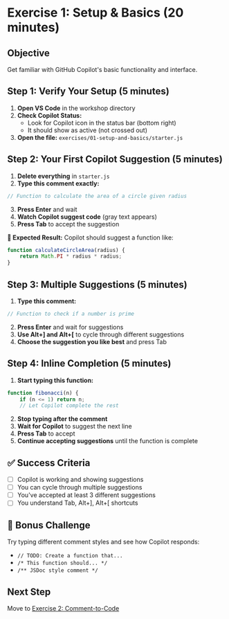 # Exercise 1: Setup & Basics (20 minutes)

## Objective
Get familiar with GitHub Copilot's basic functionality and interface.

## Step 1: Verify Your Setup (5 minutes)

1. **Open VS Code** in the workshop directory
2. **Check Copilot Status:**
   - Look for Copilot icon in the status bar (bottom right)
   - It should show as active (not crossed out)
3. **Open the file:** `exercises/01-setup-and-basics/starter.js`

## Step 2: Your First Copilot Suggestion (5 minutes)

1. **Delete everything** in `starter.js`
2. **Type this comment exactly:**
```javascript
// Function to calculate the area of a circle given radius
```
3. **Press Enter** and wait
4. **Watch Copilot suggest code** (gray text appears)
5. **Press Tab** to accept the suggestion

**🎯 Expected Result:** Copilot should suggest a function like:
```javascript
function calculateCircleArea(radius) {
    return Math.PI * radius * radius;
}
```

## Step 3: Multiple Suggestions (5 minutes)

1. **Type this comment:**
```javascript
// Function to check if a number is prime
```
2. **Press Enter** and wait for suggestions
3. **Use Alt+] and Alt+[** to cycle through different suggestions
4. **Choose the suggestion you like best** and press Tab

## Step 4: Inline Completion (5 minutes)

1. **Start typing this function:**
```javascript
function fibonacci(n) {
    if (n <= 1) return n;
    // Let Copilot complete the rest
```
2. **Stop typing after the comment**
3. **Wait for Copilot** to suggest the next line
4. **Press Tab** to accept
5. **Continue accepting suggestions** until the function is complete

## ✅ Success Criteria

- [ ] Copilot is working and showing suggestions
- [ ] You can cycle through multiple suggestions
- [ ] You've accepted at least 3 different suggestions
- [ ] You understand Tab, Alt+], Alt+[ shortcuts

## 🚀 Bonus Challenge

Try typing different comment styles and see how Copilot responds:
- `// TODO: Create a function that...`
- `/* This function should... */`
- `/** JSDoc style comment */`

## Next Step
Move to [Exercise 2: Comment-to-Code](../02-comment-to-code/README.md)

